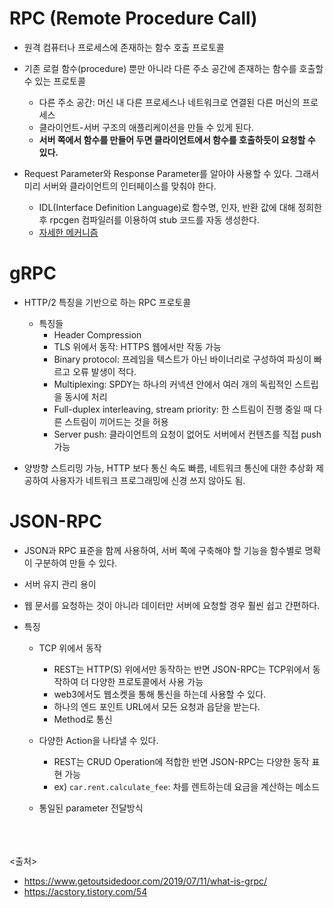 # RPC (Remote Procedure Call)

- 원격 컴퓨터나 프로세스에 존재하는 함수 호출 프로토콜

- 기존 로컬 함수(procedure) 뿐만 아니라 다른 주소 공간에 존재하는 함수를 호출할 수 있는 프로토콜
  - 다른 주소 공간: 머신 내 다른 프로세스나 네트워크로 연결된 다른 머신의 프로세스
  - 클라이언트-서버 구조의 애플리케이션을 만들 수 있게 된다.
  - **서버 쪽에서 함수를 만들어 두면 클라이언트에서 함수를 호출하듯이 요청할 수 있다.**
  
- Request Parameter와 Response Parameter를 알아야 사용할 수 있다. 그래서 미리 서버와 클라이언트의 인터페이스를 맞춰야 한다.
  - IDL(Interface Definition Language)로 함수명, 인자, 반환 값에 대해 정희한 후 rpcgen 컴파일러를 이용하여 stub 코드를 자동 생성한다.
  - [자세한 메커니즘](https://www.getoutsidedoor.com/2019/07/11/what-is-grpc/)

# gRPC

- HTTP/2 특징을 기반으로 하는 RPC 프로토콜
  - 특징들
    - Header Compression
    - TLS 위에서 동작: HTTPS 웹에서만 작동 가능
    - Binary protocol: 프레임을 텍스트가 아닌 바이너리로 구성하여 파싱이 빠르고 오류 발생이 적다.
    - Multiplexing: SPDY는 하나의 커넥션 안에서 여러 개의 독립적인 스트립을 동시에 처리
    - Full-duplex interleaving, stream priority: 한 스트림이 진행 중일 때 다른 스트림이 끼어드는 것을 허용
    - Server push: 클라이언트의 요청이 없어도 서버에서 컨텐츠를 직접 push 가능

- 양방향 스트리밍 가능, HTTP 보다 통신 속도 빠름, 네트워크 통신에 대한 추상화 제공하여 사용자가 네트워크 프로그래밍에 신경 쓰지 않아도 됨.

# JSON-RPC

- JSON과 RPC 표준을 함께 사용하여, 서버 쪽에 구축해야 할 기능을 함수별로 명확이 구분하여 만들 수 있다.
- 서버 유지 관리 용이
- 웹 문서를 요청하는 것이 아니라 데이터만 서버에 요청할 경우 훨씬 쉽고 간편하다.

- 특징
  - TCP 위에서 동작
    - REST는 HTTP(S) 위에서만 동작하는 반면 JSON-RPC는 TCP위에서 동작하여 더 다양한 프로토콜에서 사용 가능
    - web3에서도 웹소켓을 통해 통신을 하는데 사용할 수 있다.
    - 하나의 엔드 포인트 URL에서 모든 요청과 읍닫을 받는다.
    - Method로 통신

  - 다양한 Action을 나타낼 수 있다.
    - REST는 CRUD Operation에 적합한 반면 JSON-RPC는 다양한 동작 표현 가능
    - ex) `car.rent.calculate_fee`: 차를 렌트하는데 요금을 계산하는 메소드

  - 통일된 parameter 전달방식

<br><br><br>
<출처>

- <https://www.getoutsidedoor.com/2019/07/11/what-is-grpc/>
- <https://acstory.tistory.com/54>

